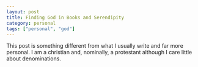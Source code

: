 ```yaml
---
layout: post
title: Finding God in Books and Serendipity
category: personal
tags: ["personal", "god"]
---
```

This post is something different from what I usually write and far more personal.  I am a christian and, nominally, a protestant although I care little about denominations.